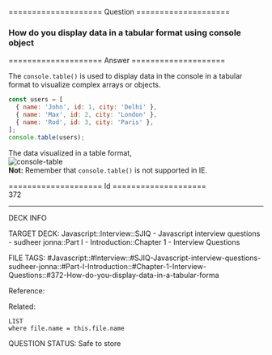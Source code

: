 ==================== Question ====================  

### How do you display data in a tabular format using console object  

==================== Answer ====================  

The `console.table()` is used to display data in the console in a tabular format
to visualize complex arrays or objects.

```js
const users = [
  { name: 'John', id: 1, city: 'Delhi' },
  { name: 'Max', id: 2, city: 'London' },
  { name: 'Rod', id: 3, city: 'Paris' },
];
console.table(users);
```

The data visualized in a table format,  
![console-table](../../../../images/console-table.png)  
**Not:** Remember that `console.table()` is not supported in IE.

==================== Id ====================  
372

---

DECK INFO

TARGET DECK: Javascript::Interview::SJIQ - Javascript interview questions - sudheer jonna::Part I - Introduction::Chapter 1 - Interview Questions

FILE TAGS: #Javascript::#Interview::#SJIQ-Javascript-interview-questions-sudheer-jonna::#Part-I-Introduction::#Chapter-1-Interview-Questions::#372-How-do-you-display-data-in-a-tabular-forma

Reference:

Related:

```dataview
LIST
where file.name = this.file.name
```

QUESTION STATUS: Safe to store
